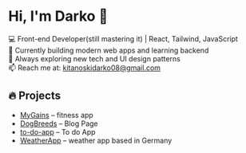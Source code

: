 

# Hi, I'm Darko 👋

💻 Front-end Developer(still mastering it) | React, Tailwind, JavaScript  
🎯 Currently building modern web apps and learning backend  
🌱 Always exploring new tech and UI design patterns  
📫 Reach me at: kitanoskidarko08@gmail.com  

## 🔥 Projects
- [MyGains](https://github.com/Darko-Dev1/mygains) – fitness app
- [DogBreeds](https://dog-breeds-opal.vercel.app/) – Blog Page
- [to-do-app](https://to-do-app-react-2981.vercel.app/) – To do App
- [WeatherApp](https://darko-dev1.github.io/weatherApp/) – weather app based in Germany
  



